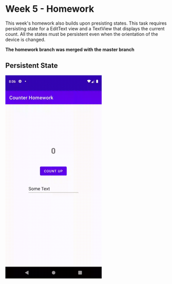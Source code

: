 # Week 5 - Homework

This week's homework also builds upon presisting states.
This task requires persisting state for a EditText view and a TextView that displays the current count.
All the states must be persistent even when the orientation of the device is changed.

**The homework branch was merged with the master branch**

## Persistent State
<img src="gifs/state.gif" width="300" />
